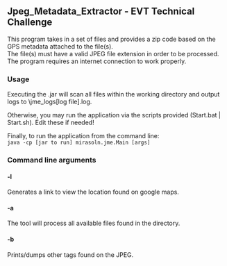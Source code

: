 ## Jpeg_Metadata_Extractor - EVT Technical Challenge

This program takes in a set of files and provides a zip code based on the GPS metadata attached to the file(s).  
The file(s) must have a valid JPEG file extension in order to be processed.  
The program requires an internet connection to work properly.

### Usage

Executing the .jar will scan all files within the working directory and output logs to \jme_logs\[log file].log.

Otherwise, you may run the application via the scripts provided (Start.bat | Start.sh). Edit these if needed!

Finally, to run the application from the command line:  
```java -cp [jar to run] mirasoln.jme.Main [args]```

### Command line arguments

#### -l  
Generates a link to view the location found on google maps.

#### -a  
The tool will process all available files found in the directory.

#### -b  
Prints/dumps other tags found on the JPEG.
